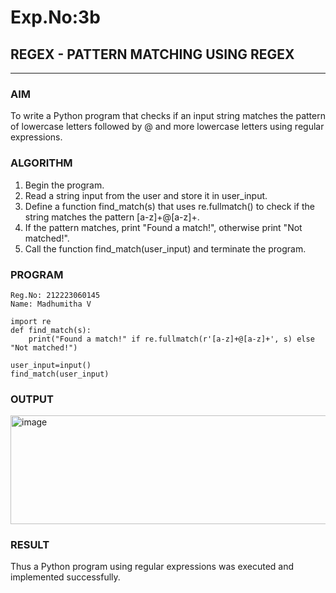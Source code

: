 # Exp.No:3b  
## REGEX - PATTERN MATCHING USING REGEX

---

### AIM  
To write a Python program that checks if an input string matches the pattern of lowercase letters followed by @ and more lowercase letters using regular expressions.

### ALGORITHM

1. Begin the program.
2. Read a string input from the user and store it in user_input.
3. Define a function find_match(s) that uses re.fullmatch() to check if the string matches the pattern [a-z]+@[a-z]+.
4. If the pattern matches, print "Found a match!", otherwise print "Not matched!".
5. Call the function find_match(user_input) and terminate the program.

### PROGRAM
```
Reg.No: 212223060145
Name: Madhumitha V

import re
def find_match(s):
    print("Found a match!" if re.fullmatch(r'[a-z]+@[a-z]+', s) else "Not matched!")
    
user_input=input()
find_match(user_input)
```
### OUTPUT
<img width="591" height="174" alt="image" src="https://github.com/user-attachments/assets/5cae92ca-5484-4127-b93d-e8edd34dc837" />

### RESULT
Thus a Python program using regular expressions was executed and implemented successfully.
